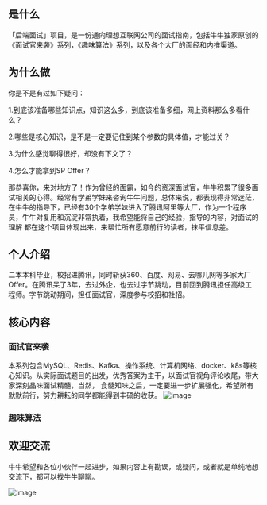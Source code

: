 

## 是什么
「后端面试」项目，是一份通向理想互联网公司的面试指南，包括牛牛独家原创的《面试官来袭》系列，《趣味算法》系列，以及各个大厂的面经和内推渠道。

## 为什么做
你是不是有过如下疑问：

1.到底该准备哪些知识点，知识这么多，到底该准备多细，网上资料那么多看什么？

2.哪些是核心知识，是不是一定要记住到某个参数的具体值，才能过关？

3.为什么感觉聊得很好，却没有下文了？

4.怎么才能拿到SP Offer？

那恭喜你，来对地方了！作为曾经的面霸，如今的资深面试官，牛牛积累了很多面试相关的心得。经常有学弟学妹来咨询牛牛问题，总体来说，都表现得非常迷茫，
在牛牛的指导下，已经有30个学弟学妹进入了腾讯阿里等大厂，作为一个程序员，牛牛对复用和沉淀非常执着，我希望能将自己的经验，指导的内容，对面试的理解
都在这个项目体现出来，来帮忙所有愿意前行的读者，抹平信息差。

## 个人介绍
二本本科毕业，校招进腾讯，同时斩获360、百度、网易、去哪儿网等多家大厂Offer。在腾讯呆了3年，去过外企，也去过字节跳动，目前回到腾讯担任高级工程师。字节跳动期间，担任面试官，深度参与校招和社招。

## 核心内容
### 面试官来袭
本系列包含MySQL、Redis、Kafka、操作系统、计算机网络、docker、k8s等核心知识。从实际面试题目的出发，优秀答案为主干，以面试官视角评论收尾，带大家深刻品味面试精髓，当然，
食髓知味之后，一定要进一步扩展强化，希望所有默默前行，努力耕耘的同学都能得到丰硕的收获。
![image](https://user-images.githubusercontent.com/83523072/137864798-26a05f59-af55-4e3a-8533-112d3bfc5575.png)

### 趣味算法




## 欢迎交流
牛牛希望和各位小伙伴一起进步，如果内容上有勘误，或疑问，或者就是单纯地想交流下，都可以找牛牛聊聊。

![image](https://user-images.githubusercontent.com/83523072/137868380-2a78bec6-76f5-40a6-871b-f05773601975.png)







